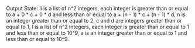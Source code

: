 Output State: li is a list of n^2 integers, each integer is greater than or equal to a + 0 * c + 0 * d and less than or equal to a + (n - 1) * c + (n - 1) * d, n is an integer greater than or equal to 2, c and d are integers greater than or equal to 1, l is a list of n^2 integers, each integer is greater than or equal to 1 and less than or equal to 10^9, a is an integer greater than or equal to 1 and less than or equal to 10^9.